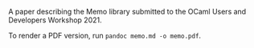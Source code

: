 A paper describing the Memo library submitted to the OCaml Users and
Developers Workshop 2021.

To render a PDF version, run `pandoc memo.md -o memo.pdf`.
